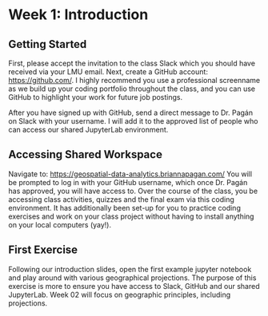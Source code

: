 # Week 1: Introduction
## Getting Started
First, please accept the invitation to the class Slack which you should have received via your LMU email. Next, create a GitHub account: https://github.com/. I highly recommend you use a professional screenname as we build up your coding portfolio throughout the class, and you can use GitHub to highlight your work for future job postings. 

After you have signed up with GitHub, send a direct message to Dr. Pagán on Slack with your username. I will add it to the approved list of people who can access our shared JupyterLab environment.

## Accessing Shared Workspace
Navigate to: https://geospatial-data-analytics.briannapagan.com/
You will be prompted to log in with your GitHub username, which once Dr. Pagán has approved, you will have access to. 
Over the course of the class, you be accessing class activities, quizzes and the final exam via this coding environment. It has additionally been set-up for you to practice coding exercises and work on your class project without having to install anything on your local computers (yay!). 

## First Exercise
Following our introduction slides, open the first example jupyter notebook and play around with various geographical projections. The purpose of this exercise is more to ensure you have access to Slack, GitHub and our shared JupyterLab. Week 02 will focus on geographic principles, including projections. 